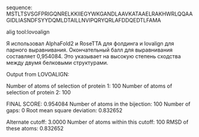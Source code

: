sequence: MSTLTSVSGFPRIGQNRELKKIIEGYWKGANDLAAVKATAAELRAKHWRLQQAAGIDLIASNDFSYYDQMLDTAILLNVIPQRYQRLAFDDQEDTLFAMA

alig tool:lovoalign

Я использовал AlphaFold2 и RoseTTA для фолдинга и lovalign для парного выравнивания.
Окончательный балл для выравнивания составляет 0,954084. Это указывает на высокую степень сходства между двумя белковыми структурами.

Output from LOVOALIGN:

Number of atoms of selection of protein 1:	100
Number of atoms of selection of protein 2:	100

FINAL SCORE: 	0.954084
Number of atoms in the bijection: 	100
Number of gaps: 	0
Root mean square deviation: 	0.832652

Alternate cutoff: 	3.0000
Number of atoms within this cutoff: 	100
RMSD of these atoms: 	0.832652 